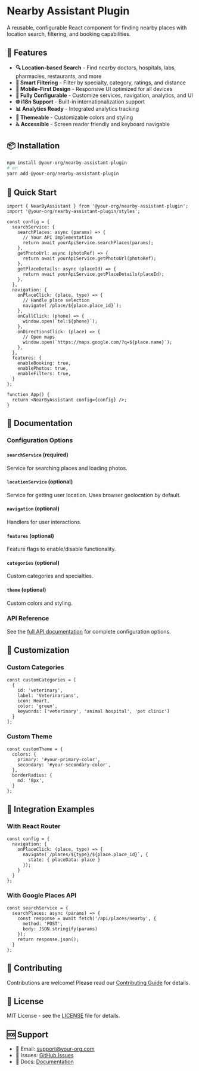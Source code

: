 # Nearby Assistant Plugin

A reusable, configurable React component for finding nearby places with location search, filtering, and booking capabilities.

## 🚀 Features

- **🔍 Location-based Search** - Find nearby doctors, hospitals, labs, pharmacies, restaurants, and more
- **🎯 Smart Filtering** - Filter by specialty, category, ratings, and distance
- **📱 Mobile-First Design** - Responsive UI optimized for all devices
- **🔧 Fully Configurable** - Customize services, navigation, analytics, and UI
- **🌐 i18n Support** - Built-in internationalization support
- **📊 Analytics Ready** - Integrated analytics tracking
- **🎨 Themeable** - Customizable colors and styling
- **♿ Accessible** - Screen reader friendly and keyboard navigable

## 📦 Installation

```bash
npm install @your-org/nearby-assistant-plugin
# or
yarn add @your-org/nearby-assistant-plugin
```

## 🔧 Quick Start

```tsx
import { NearByAssistant } from '@your-org/nearby-assistant-plugin';
import '@your-org/nearby-assistant-plugin/styles';

const config = {
  searchService: {
    searchPlaces: async (params) => {
      // Your API implementation
      return await yourApiService.searchPlaces(params);
    },
    getPhotoUrl: async (photoRef) => {
      return await yourApiService.getPhotoUrl(photoRef);
    },
    getPlaceDetails: async (placeId) => {
      return await yourApiService.getPlaceDetails(placeId);
    },
  },
  navigation: {
    onPlaceClick: (place, type) => {
      // Handle place selection
      navigate(`/place/${place.place_id}`);
    },
    onCallClick: (phone) => {
      window.open(`tel:${phone}`);
    },
    onDirectionsClick: (place) => {
      // Open maps
      window.open(`https://maps.google.com/?q=${place.name}`);
    },
  },
  features: {
    enableBooking: true,
    enablePhotos: true,
    enableFilters: true,
  }
};

function App() {
  return <NearByAssistant config={config} />;
}
```

## 📖 Documentation

### Configuration Options

#### `searchService` (required)
Service for searching places and loading photos.

#### `locationService` (optional)
Service for getting user location. Uses browser geolocation by default.

#### `navigation` (optional)
Handlers for user interactions.

#### `features` (optional)
Feature flags to enable/disable functionality.

#### `categories` (optional)
Custom categories and specialties.

#### `theme` (optional)
Custom colors and styling.

### API Reference

See the [full API documentation](./docs/API.md) for complete configuration options.

## 🎨 Customization

### Custom Categories

```tsx
const customCategories = [
  {
    id: 'veterinary',
    label: 'Veterinarians',
    icon: Heart,
    color: 'green',
    keywords: ['veterinary', 'animal hospital', 'pet clinic']
  }
];
```

### Custom Theme

```tsx
const customTheme = {
  colors: {
    primary: '#your-primary-color',
    secondary: '#your-secondary-color',
  },
  borderRadius: {
    md: '8px',
  }
};
```

## 🔌 Integration Examples

### With React Router

```tsx
const config = {
  navigation: {
    onPlaceClick: (place, type) => {
      navigate(`/places/${type}/${place.place_id}`, {
        state: { placeData: place }
      });
    }
  }
};
```

### With Google Places API

```tsx
const searchService = {
  searchPlaces: async (params) => {
    const response = await fetch('/api/places/nearby', {
      method: 'POST',
      body: JSON.stringify(params)
    });
    return response.json();
  }
};
```

## 🤝 Contributing

Contributions are welcome! Please read our [Contributing Guide](./CONTRIBUTING.md) for details.

## 📄 License

MIT License - see the [LICENSE](./LICENSE) file for details.

## 🆘 Support

- 📧 Email: support@your-org.com
- 🐛 Issues: [GitHub Issues](https://github.com/your-org/nearby-assistant-plugin/issues)
- 📖 Docs: [Documentation](https://your-org.github.io/nearby-assistant-plugin)